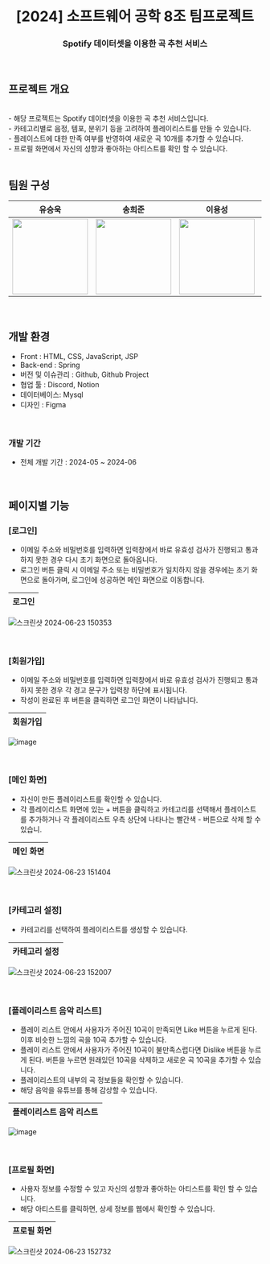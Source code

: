 <div align="center">
<h1>[2024] 소프트웨어 공학 8조 팀프로젝트</h1>
<h3>Spotify 데이터셋을 이용한 곡 추천 서비스</h3>
</div>
<br>

## 프로젝트 개요
<br>
- 해당 프로젝트는 Spotify 데이터셋을 이용한 곡 추천 서비스입니다.<br>
- 카테고리별로 음정, 템포, 분위기 등을 고려하여 플레이리스트를 만들 수 있습니다.<br>
- 플레이스트에 대한 만족 여부를 반영하여 새로운 곡 10개를 추가할 수 있습니다.<br>
- 프로필 화면에서 자신의 성향과 좋아하는 아티스트를 확인 할 수 있습니다.<br>

<br>

## 팀원 구성

<div align="center">

| **유승욱** | **송희준** | **이용성** | **이동진** |
| :------: |  :------: | :------: | :------: |
| <img src="https://avatars.githubusercontent.com/u/143994426?v=4" height=150 width=150>| <img src="https://avatars.githubusercontent.com/u/74843137?v=4" height=150 width=150> | <img src="https://avatars.githubusercontent.com/u/143994426?v=4" height=150 width=150> | <img src="https://avatars.githubusercontent.com/u/84756846?v=4" height=150 width=150> <br/> |

</div>

<br>

## 개발 환경

- Front : HTML, CSS, JavaScript, JSP
- Back-end : Spring
- 버전 및 이슈관리 : Github, Github Project
- 협업 툴 : Discord, Notion
- 데이터베이스: Mysql
- 디자인 : Figma
<br>

### 개발 기간

- 전체 개발 기간 : 2024-05 ~ 2024-06


<br>

## 페이지별 기능

### [로그인]
- 이메일 주소와 비밀번호를 입력하면 입력창에서 바로 유효성 검사가 진행되고 통과하지 못한 경우 다시 초기 화면으로 돌아옵니다.
- 로그인 버튼 클릭 시 이메일 주소 또는 비밀번호가 일치하지 않을 경우에는 초기 화면으로 돌아가며, 로그인에 성공하면 메인 화면으로 이동합니다.

| 로그인 |
|----------|
![스크린샷 2024-06-23 150353](https://github.com/Software-Engeering/Software-Engineering/assets/66588512/c3fb1c31-fe6d-4286-8209-29a315787401)


<br>

### [회원가입]
- 이메일 주소와 비밀번호를 입력하면 입력창에서 바로 유효성 검사가 진행되고 통과하지 못한 경우 각 경고 문구가 입력창 하단에 표시됩니다.
- 작성이 완료된 후 버튼을 클릭하면 로그인 화면이 나타납니다.

| 회원가입 |
|----------|
![image](https://github.com/Software-Engeering/Software-Engineering/assets/84756846/272f41fb-475b-429a-a408-99346f1f521b)



<br>


### [메인 화면]
- 자신이 만든 플레이리스트를 확인할 수 있습니다.
- 각 플레이리스트 화면에 있는 + 버튼을 클릭하고 카테고리를 선택해서 플레이스트를 추가하거나 각 플레이리스트 우측 상단에 나타나는 빨간색 - 버튼으로 삭제 할 수 있습니. 

| 메인 화면 |
|----------|
![스크린샷 2024-06-23 151404](https://github.com/Software-Engeering/Software-Engineering/assets/66588512/8c0be592-d4ff-41cc-bcec-0c2ecc153b79)


<br>

### [카테고리 설정]
- 카테고리를 선택하여 플레이리스트를 생성할 수 있습니다.

| 카테고리 설정 |
|----------|
![스크린샷 2024-06-23 152007](https://github.com/Software-Engeering/Software-Engineering/assets/66588512/0232173b-4b13-4ade-bc01-c704f270a004)


<br>

### [플레이리스트 음악 리스트]
- 플레이 리스트 안에서 사용자가 주어진 10곡이 만족되면 Like 버튼을 누르게 된다. 이후 비슷한 느낌의 곡을 10곡 추가할 수 있습니다. 
- 플레이 리스트 안에서 사용자가 주어진 10곡이 불만족스럽다면 Dislike 버튼을 누르게 된다. 버튼을 누르면 원래있던 10곡을 삭제하고 새로운 곡 10곡을 추가할 수 있습니다.
- 플레이리스트의 내부의 곡 정보들을 확인할 수 있습니다.
- 해당 음악을 유튜브를 통해 감상할 수 있습니다.

| 플레이리스트 음악 리스트 |
|----------|
![image](https://github.com/Software-Engeering/Software-Engineering/assets/84756846/82ffbf01-1f0e-4c43-ad1c-eb142cf171d1)




<br>

### [프로필 화면]
- 사용자 정보를 수정할 수 있고 자신의 성향과 좋아하는 아티스트를 확인 할 수 있습니다.
- 해당 아티스트를 클릭하면, 상세 정보를 웹에서 확인할 수 있습니다.


| 프로필 화면 |
|----------|
![스크린샷 2024-06-23 152732](https://github.com/Software-Engeering/Software-Engineering/assets/66588512/e455a6f2-c075-435d-b72d-a74fcbdcb87b)


<br>

